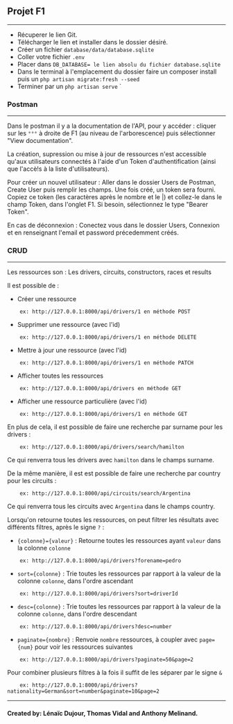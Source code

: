 ## Projet F1
-----------
- Récuperer le lien Git.
- Télécharger le lien et installer dans le dossier désiré.
- Créer un fichier `database/data/database.sqlite`
- Coller votre fichier `.env`  
- Placer dans `DB_DATABASE= le lien absolu du fichier database.sqlite`
- Dans le terminal à l'emplacement du dossier faire un composer install puis un `php artisan migrate:fresh --seed`
- Terminer par un `php artisan serve`
`
### Postman
------------

Dans le postman il y a la documentation de l'API, pour y accéder : cliquer sur les `°°°` à droite de F1 (au niveau de l'arborescence) puis sélectionner "View documentation".

La création, supression ou mise à jour de ressources n'est accessible qu'aux utilisateurs connectés à l'aide d'un Token d'authentification (ainsi que l'accè!s à la liste d'utilisateurs).

Pour créer un nouvel utilisateur : Aller dans le dossier Users de Postman, Create User puis remplir les champs. Une fois créé, un token sera fourni. Copiez ce token (les caractères après le nombre et le |) et collez-le dans le champ Token, dans l'onglet F1. Si besoin, sélectionnez le type "Bearer Token".

En cas de déconnexion : Conectez vous dans le dossier Users, Connexion et en renseignant l'email et password précedemment créés.

### CRUD
---------

Les ressources son : Les drivers, circuits, constructors, races et results

Il est possible de :
- Créer une ressource
```
    ex: http://127.0.0.1:8000/api/drivers/1 en méthode POST
```

- Supprimer une ressource (avec l'id)
```
    ex: http://127.0.0.1:8000/api/drivers/1 en méthode DELETE
```

- Mettre à jour une ressource (avec l'id)
```
    ex: http://127.0.0.1:8000/api/drivers/1 en méthode PATCH
```

- Afficher toutes les ressources
```
    ex: http://127.0.0.1:8000/api/drivers en méthode GET
```

- Afficher une ressource particulière (avec l'id)
```
    ex: http://127.0.0.1:8000/api/drivers/1 en méthode GET
```

En plus de cela, il est possible de faire une recherche par surname pour les drivers :
```
    ex: http://127.0.0.1:8000/api/drivers/search/hamilton
```
Ce qui renverra tous les drivers avec `hamilton` dans le champs surname.

De la même manière, il est est possible de faire une recherche par country pour les circuits :
```
    ex: http://127.0.0.1:8000/api/circuits/search/Argentina
```
Ce qui renverra tous les circuits avec `Argentina` dans le champs country.

Lorsqu'on retourne toutes les ressources, on peut filtrer les résultats avec différents filtres, après le signe `?` :
- `{colonne}={valeur}` : Retourne toutes les ressources ayant `valeur` dans la colonne `colonne`
```
    ex: http://127.0.0.1:8000/api/drivers?forename=pedro
```

- `sort={colonne}` : Trie toutes les ressources par rapport à la valeur de la colonne `colonne`, dans l'ordre ascendant
```
    ex: http://127.0.0.1:8000/api/drivers?sort=driverId
```

- `desc={colonne}` : Trie toutes les ressources par rapport à la valeur de la colonne `colonne`, dans l'ordre descendant
```
    ex: http://127.0.0.1:8000/api/drivers?desc=number
```

- `paginate={nombre}` : Renvoie `nombre` ressources, à coupler avec `page={num}` pour voir les ressources suivantes
```
    ex: http://127.0.0.1:8000/api/drivers?paginate=50&page=2
```

Pour combiner plusieurs filtres à la fois il suffit de les séparer par le signe `&`
```
    ex: http://127.0.0.1:8000/api/drivers?nationality=German&sort=number&paginate=10&page=2
```

------------------
 #### Created by: Lénaïc Dujour, Thomas Vidal and Anthony Melinand.
